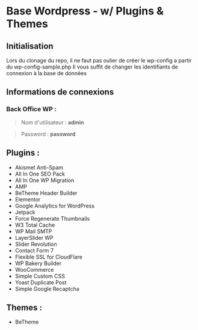 # Base Wordpress - w/ Plugins & Themes

## Initialisation

Lors du clonage du repo, il ne faut pas oulier de créer le wp-config a partir du wp-config-sample.php
Il vous suffit de changer les identifiants de connexion à la base de données

## Informations de connexions

### Back Office WP :

> Nom d'utilisateur : **admin**

> Password : **password**

## Plugins :

- Akismet Anti-Spam
- All In One SEO Pack
- All In One WP Migration
- AMP
- BeTheme Header Builder
- Elementor
- Google Analytics for WordPress
- Jetpack
- Force Regenerate Thumbnails
- W3 Total Cache
- WP Mail SMTP
- LayerSlider WP
- Slider Revolution
- Contact Form 7
- Flexible SSL for CloudFlare
- WP Bakery Builder
- WooCommerce
- Simple Custom CSS
- Yoast Duplicate Post
- Simple Google Recaptcha

## Themes :

- BeTheme



